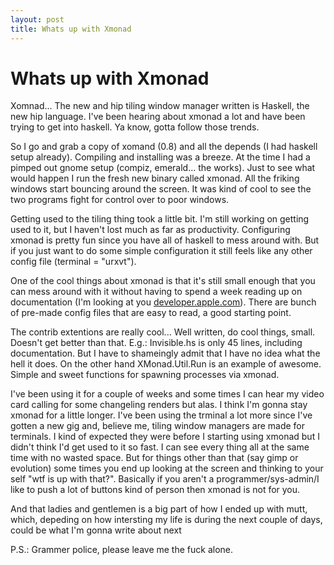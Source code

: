 ```yaml
---
layout: post
title: Whats up with Xmonad
---
```

# Whats up with Xmonad
 
  Xomnad... The new and hip tiling window manager written is Haskell, the new hip language. I've been hearing about xmonad a lot and have been trying to get into haskell. Ya know, gotta follow those trends.

So I go and grab a copy of xomand (0.8) and all the depends (I had haskell setup already). Compiling and installing was a breeze. At the time I had a pimped out gnome setup (compiz, emerald... the works). Just to see what would happen I run the fresh new binary called xmonad. All the friking windows start bouncing around the screen. It was kind of cool to see the two programs fight for control over to poor windows.

Getting used to the tiling thing took a little bit. I'm still working on getting used to it, but I haven't lost much as far as productivity. Configuring xmonad is pretty fun since you have all of haskell to mess around with. But if you just want to do some simple configuration it still feels like any other config file (terminal = "urxvt").

One of the cool things about xmonad is that it's still small enough that you can mess around with it without having to spend a week reading up on documentation (I'm looking at you  [developer.apple.com](http://developer.apple.com/)). There are bunch of pre-made config files that are easy to read, a good starting point.

The contrib extentions are really cool... Well written, do cool things, small. Doesn't get better than that. E.g.: Invisible.hs is only 45 lines, including documentation. But I have to shameingly admit that I have no idea what the hell it does. On the other hand XMonad.Util.Run is an example of awesome. Simple and sweet functions for spawning processes via xmonad.

I've been using it for a couple of weeks and some times I can hear my video card calling for some changeling renders but alas. I think I'm gonna stay xmonad for a little longer. I've been using the trminal a lot more since I've gotten a new gig and, believe me, tiling window managers are made for terminals. I kind of expected they were before I starting using xmonad but I didn't think I'd get used to it so fast. I can see every thing all at the same time with no wasted space. But for things other than that (say gimp or evolution) some times you end up looking at the screen and thinking to your self "wtf is up with that?". Basically if you aren't a programmer/sys-admin/I like to push a lot of buttons kind of person then xmonad is not for you.

And that ladies and gentlemen is a big part of how I ended up with mutt, which, depeding on how intersting my life is during the next couple of days, could be what I'm gonna write about next

P.S.: Grammer police, please leave me the fuck alone.
